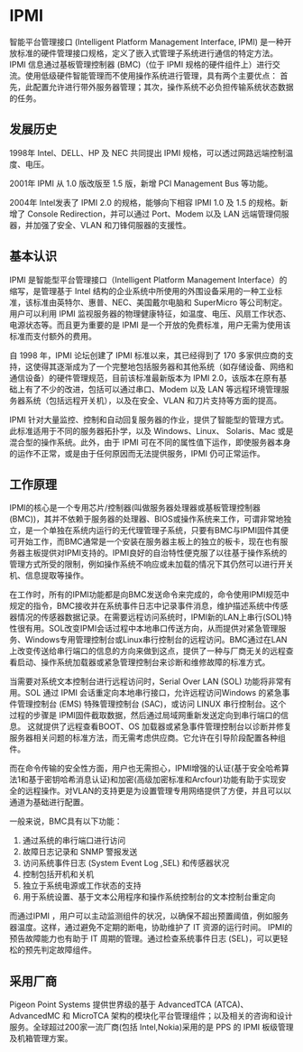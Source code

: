 # IPMI

智能平台管理接口 (Intelligent Platform Management Interface, IPMI) 是一种开放标准的硬件管理接口规格，定义了嵌入式管理子系统进行通信的特定方法。IPMI 信息通过基板管理控制器 (BMC)（位于 IPMI 规格的硬件组件上）进行交流。使用低级硬件智能管理而不使用操作系统进行管理，具有两个主要优点： 首先，此配置允许进行带外服务器管理；其次，操作系统不必负担传输系统状态数据的任务。

## 发展历史

1998年 Intel、DELL、HP 及 NEC 共同提出 IPMI 规格，可以透过网路远端控制温度、电压。

2001年 IPMI 从 1.0 版改版至 1.5 版，新增 PCI Management Bus 等功能。

2004年 Intel发表了 IPMI 2.0 的规格，能够向下相容 IPMI 1.0 及 1.5 的规格。新增了 Console Redirection，并可以通过 Port、Modem 以及 LAN 远端管理伺服器，并加强了安全、VLAN 和刀锋伺服器的支援性。

## 基本认识

IPMI 是智能型平台管理接口（Intelligent Platform Management Interface）的缩写，是管理基于 Intel 结构的企业系统中所使用的外围设备采用的一种工业标准，该标准由英特尔、惠普、NEC、美国戴尔电脑和 SuperMicro 等公司制定。用户可以利用 IPMI 监视服务器的物理健康特征，如温度、电压、风扇工作状态、电源状态等。而且更为重要的是 IPMI 是一个开放的免费标准，用户无需为使用该标准而支付额外的费用。

自 1998 年，IPMI 论坛创建了 IPMI 标准以来，其已经得到了 170 多家供应商的支持，这使得其逐渐成为了一个完整地包括服务器和其他系统（如存储设备、网络和通信设备）的硬件管理规范，目前该标准最新版本为 IPMI 2.0，该版本在原有基础上有了不少的改进，包括可以通过串口、Modem 以及 LAN 等远程环境管理服务器系统（包括远程开关机），以及在安全、VLAN 和刀片支持等方面的提高。

IPMI 针对大量监控、控制和自动回复服务器的作业，提供了智能型的管理方式。此标准适用于不同的服务器拓扑学，以及 Windows、Linux、 Solaris、Mac 或是混合型的操作系统。此外，由于 IPMI 可在不同的属性值下运作，即使服务器本身的运作不正常，或是由于任何原因而无法提供服务，IPMI 仍可正常运作。

## 工作原理

IPMI的核心是一个专用芯片/控制器(叫做服务器处理器或基板管理控制器(BMC))，其并不依赖于服务器的处理器、BIOS或操作系统来工作，可谓非常地独立，是一个单独在系统内运行的无代理管理子系统，只要有BMC与IPMI固件其便可开始工作，而BMC通常是一个安装在服务器主板上的独立的板卡，现在也有服务器主板提供对IPMI支持的。IPMI良好的自治特性便克服了以往基于操作系统的管理方式所受的限制，例如操作系统不响应或未加载的情况下其仍然可以进行开关机、信息提取等操作。

在工作时，所有的IPMI功能都是向BMC发送命令来完成的，命令使用IPMI规范中规定的指令，BMC接收并在系统事件日志中记录事件消息，维护描述系统中传感器情况的传感器数据记录。在需要远程访问系统时，IPMI新的LAN上串行(SOL)特性很有用。SOL改变IPMI会话过程中本地串口传送方向，从而提供对紧急管理服务、Windows专用管理控制台或Linux串行控制台的远程访问。BMC通过在LAN上改变传送给串行端口的信息的方向来做到这点，提供了一种与厂商无关的远程查看启动、操作系统加载器或紧急管理控制台来诊断和维修故障的标准方式。

当需要对系统文本控制台进行远程访问时，Serial Over LAN (SOL) 功能将非常有用。SOL 通过 IPMI 会话重定向本地串行接口，允许远程访问Windows 的紧急事件管理控制台 (EMS) 特殊管理控制台 (SAC)，或访问 LINUX 串行控制台。这个过程的步骤是 IPMI固件截取数据，然后通过局域网重新发送定向到串行端口的信息。 这就提供了远程查看BOOT、OS 加载器或紧急事件管理控制台以诊断并修复服务器相关问题的标准方法，而无需考虑供应商。它允许在引导阶段配置各种组件。

而在命令传输的安全性方面，用户也无需担心，IPMI增强的认证(基于安全哈希算法1和基于密钥哈希消息认证)和加密(高级加密标准和Arcfour)功能有助于实现安全的远程操作。对VLAN的支持更是为设置管理专用网络提供了方便，并且可以以通道为基础进行配置。

一般来说，BMC具有以下功能：

1. 通过系统的串行端口进行访问
2. 故障日志记录和 SNMP 警报发送
3. 访问系统事件日志 (System Event Log ,SEL) 和传感器状况
4. 控制包括开机和关机
5. 独立于系统电源或工作状态的支持
6. 用于系统设置、基于文本公用程序和操作系统控制台的文本控制台重定向

而通过IPMI ，用户可以主动监测组件的状况，以确保不超出预置阈值，例如服务器温度。这样，通过避免不定期的断电，协助维护了 IT 资源的运行时间。 IPMI的预告故障能力也有助于 IT 周期的管理。通过检查系统事件日志 (SEL)，可以更轻松的预先判定故障组件。

## 采用厂商

Pigeon Point Systems 提供世界级的基于 AdvancedTCA (ATCA)、AdvancedMC 和 MicroTCA 架构的模块化平台管理组件；以及相关的咨询和设计服务。全球超过200家一流厂商(包括 Intel,Nokia)采用的是 PPS 的 IPMI 板级管理及机箱管理方案。
